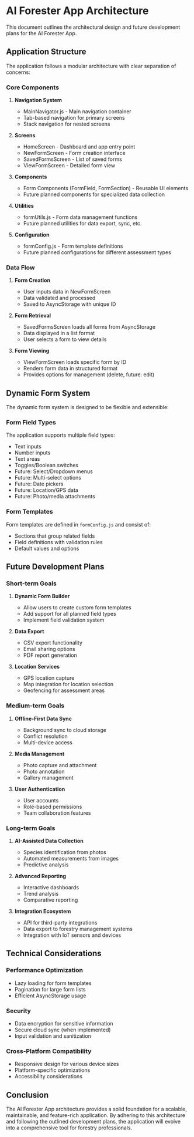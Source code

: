 # AI Forester App Architecture

This document outlines the architectural design and future development plans for the AI Forester App.

## Application Structure

The application follows a modular architecture with clear separation of concerns:

### Core Components

1. **Navigation System**
   - MainNavigator.js - Main navigation container
   - Tab-based navigation for primary screens
   - Stack navigation for nested screens

2. **Screens**
   - HomeScreen - Dashboard and app entry point
   - NewFormScreen - Form creation interface
   - SavedFormsScreen - List of saved forms
   - ViewFormScreen - Detailed form view

3. **Components**
   - Form Components (FormField, FormSection) - Reusable UI elements
   - Future planned components for specialized data collection

4. **Utilities**
   - formUtils.js - Form data management functions
   - Future planned utilities for data export, sync, etc.

5. **Configuration**
   - formConfig.js - Form template definitions
   - Future planned configurations for different assessment types

### Data Flow

1. **Form Creation**
   - User inputs data in NewFormScreen
   - Data validated and processed
   - Saved to AsyncStorage with unique ID

2. **Form Retrieval**
   - SavedFormsScreen loads all forms from AsyncStorage
   - Data displayed in a list format
   - User selects a form to view details

3. **Form Viewing**
   - ViewFormScreen loads specific form by ID
   - Renders form data in structured format
   - Provides options for management (delete, future: edit)

## Dynamic Form System

The dynamic form system is designed to be flexible and extensible:

### Form Field Types

The application supports multiple field types:
- Text inputs
- Number inputs
- Text areas
- Toggles/Boolean switches
- Future: Select/Dropdown menus
- Future: Multi-select options
- Future: Date pickers
- Future: Location/GPS data
- Future: Photo/media attachments

### Form Templates

Form templates are defined in `formConfig.js` and consist of:
- Sections that group related fields
- Field definitions with validation rules
- Default values and options

## Future Development Plans

### Short-term Goals

1. **Dynamic Form Builder**
   - Allow users to create custom form templates
   - Add support for all planned field types
   - Implement field validation system

2. **Data Export**
   - CSV export functionality
   - Email sharing options
   - PDF report generation

3. **Location Services**
   - GPS location capture
   - Map integration for location selection
   - Geofencing for assessment areas

### Medium-term Goals

1. **Offline-First Data Sync**
   - Background sync to cloud storage
   - Conflict resolution
   - Multi-device access

2. **Media Management**
   - Photo capture and attachment
   - Photo annotation
   - Gallery management

3. **User Authentication**
   - User accounts
   - Role-based permissions
   - Team collaboration features

### Long-term Goals

1. **AI-Assisted Data Collection**
   - Species identification from photos
   - Automated measurements from images
   - Predictive analysis

2. **Advanced Reporting**
   - Interactive dashboards
   - Trend analysis
   - Comparative reporting

3. **Integration Ecosystem**
   - API for third-party integrations
   - Data export to forestry management systems
   - Integration with IoT sensors and devices

## Technical Considerations

### Performance Optimization

- Lazy loading for form templates
- Pagination for large form lists
- Efficient AsyncStorage usage

### Security

- Data encryption for sensitive information
- Secure cloud sync (when implemented)
- Input validation and sanitization

### Cross-Platform Compatibility

- Responsive design for various device sizes
- Platform-specific optimizations
- Accessibility considerations

## Conclusion

The AI Forester App architecture provides a solid foundation for a scalable, maintainable, and feature-rich application. By adhering to this architecture and following the outlined development plans, the application will evolve into a comprehensive tool for forestry professionals.
